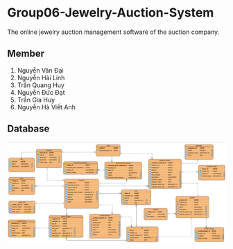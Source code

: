 # Group06-Jewelry-Auction-System
The online jewelry auction management software of the auction company.
## Member
1. Nguyễn Văn Đại
2. Nguyễn Hải Linh
3. Trần Quang Huy
4. Nguyễn Đức Đạt 
5. Trần Gia Huy
6. Nguyễn Hà Viết Anh
## Database   
![Database](database/database_img.png)
